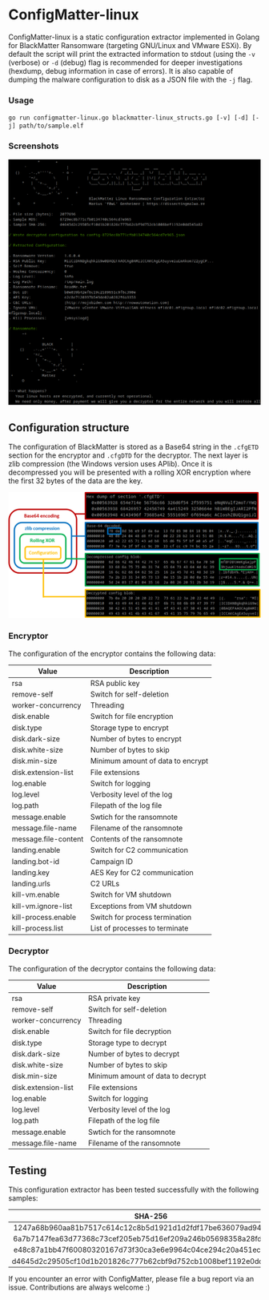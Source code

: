 # ConfigMatter-linux

ConfigMatter-linux is a static configuration extractor implemented in Golang for BlackMatter Ransomware (targeting GNU/Linux and VMware ESXi). By default the script will print the extracted information to stdout (using the ```-v``` (verbose) or ```-d``` (debug) flag is recommended for deeper investigations (hexdump, debug information in case of errors). It is also capable of dumping the malware configuration to disk as a JSON file with the ```-j``` flag.

### Usage 

```shell
go run configmatter-linux.go blackmatter-linux_structs.go [-v] [-d] [-j] path/to/sample.elf
```
### Screenshots

![Running the script](img/tool.png)

## Configuration structure

The configuration of BlackMatter is stored as a Base64 string in the ```.cfgETD``` section for the encryptor and ```.cfgDTD``` for the decryptor. The next layer is zlib compression (the Windows version uses APlib). Once it is decompressed you will be presented with a rolling XOR encryption where the first 32 bytes of the data are the key.

![Running the script](img/config-layers.png)

### Encryptor

The configuration of the encryptor contains the following data:

|         Value         |             Description             |
|-----------------------|-------------------------------------|
| rsa                   | RSA public key                      |
| remove-self           | Switch for self-deletion            |
| worker-concurrency    | Threading                           |
| disk.enable           | Switch for file encryption          |
| disk.type             | Storage type to encrypt             |
| disk.dark-size        | Number of bytes to encrypt          |
| disk.white-size       | Number of bytes to skip             |
| disk.min-size         | Minimum amount of data to encrypt   |
| disk.extension-list   | File extensions                     |
| log.enable            | Switch for logging                  |
| log.level             | Verbosity level of the log          |
| log.path              | Filepath of the log file            |
| message.enable        | Swtich for the ransomnote           |
| message.file-name     | Filename of the ransomnote          |
| message.file-content  | Contents of the ransomnote          |
| landing.enable        | Switch for C2 communication         |
| landing.bot-id        | Campaign ID                         |
| landing.key           | AES Key for C2 communication        |
| landing.urls          | C2 URLs                             |
| kill-vm.enable        | Switch for VM shutdown              |
| kill-vm.ignore-list   | Exceptions from VM shutdown         |
| kill-process.enable   | Switch for process termination      |
| kill-process.list     | List of processes to terminate      |

### Decryptor

The configuration of the decryptor contains the following data:

|         Value         |             Description             |
|-----------------------|-------------------------------------|
| rsa                   | RSA private key                     |
| remove-self           | Switch for self-deletion            |
| worker-concurrency    | Threading                           |
| disk.enable           | Switch for file decryption          |
| disk.type             | Storage type to decrypt             |
| disk.dark-size        | Number of bytes to decrypt          |
| disk.white-size       | Number of bytes to skip             |
| disk.min-size         | Minimum amount of data to decrypt   |
| disk.extension-list   | File extensions                     |
| log.enable            | Switch for logging                  |
| log.level             | Verbosity level of the log          |
| log.path              | Filepath of the log file            |
| message.enable        | Swtich for the ransomnote           |
| message.file-name     | Filename of the ransomnote          |

## Testing

This configuration extractor has been tested successfully with the following samples:

|                             SHA-256                              |                     Sample                              |
| :--------------------------------------------------------------: | :-----------------------------------------------------: |
| 1247a68b960aa81b7517c614c12c8b5d1921d1d2fdf17be636079ad94caf970f | [VirusTotal](https://www.virustotal.com/gui/file/1247a68b960aa81b7517c614c12c8b5d1921d1d2fdf17be636079ad94caf970f) |
| 6a7b7147fea63d77368c73cef205eb75d16ef209a246b05698358a28fd16e502 | [VirusTotal](https://www.virustotal.com/gui/file/6a7b7147fea63d77368c73cef205eb75d16ef209a246b05698358a28fd16e502) |
| e48c87a1bb47f60080320167d73f30ca3e6e9964c04ce294c20a451ec1dff425 | [VirusTotal](https://www.virustotal.com/gui/file/e48c87a1bb47f60080320167d73f30ca3e6e9964c04ce294c20a451ec1dff425) |
| d4645d2c29505cf10d1b201826c777b62cbf9d752cb1008bef1192e0dd545a82 | [VirusTotal](https://www.virustotal.com/gui/file/d4645d2c29505cf10d1b201826c777b62cbf9d752cb1008bef1192e0dd545a82) |

If you encounter an error with ConfigMatter, please file a bug report via an issue. Contributions are always welcome :)
